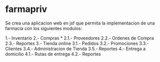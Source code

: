 # farmapriv
Se crea una aplicacion web en jsf que permita la implementacion de una farmacia con los siguientes modulos:

1.- Inventario
2.- Compras *
   2.1.- Proveedores
   2.2.- Ordenes de Compra
   2.3.- Reportes
3.- Tienda online
   3.1.- Pedidos
   3.2.- Promociones
   3.3.- Clientes
   3.4.- Administracion de Tienda
   3.5.- Reportes
4.- Entrega a domicilio
   4.1.- Rutas de entrega
   4.2.- Reportes
   

